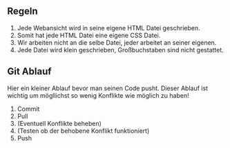 ## Regeln

1. Jede Webansicht wird in seine eigene HTML Datei geschrieben.
2. Somit hat jede HTML Datei eine eigene CSS Datei.
3. Wir arbeiten nicht an die selbe Datei, jeder arbeitet an seiner eigenen.
4. Jede Datei wird klein geschrieben, Großbuchstaben sind nicht gestattet.

## Git Ablauf

Hier ein kleiner Ablauf bevor man seinen Code pusht. Dieser Ablauf ist wichtig um mögllichst
so wenig Konflikte wie möglich zu haben!
1. Commit
2. Pull
3. (Eventuell Konflikte beheben)
4. (Testen ob der behobene Konflikt funktioniert)
5. Push

